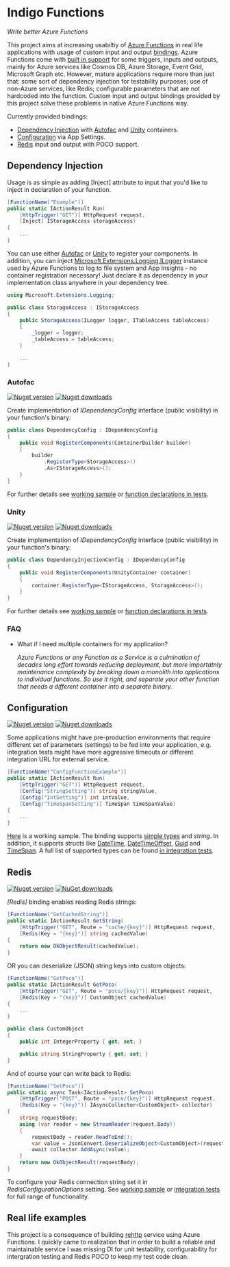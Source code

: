 # Indigo Functions
*Write better Azure Functions*

This project aims at increasing usabiltiy of [Azure Functions](https://azure.microsoft.com/en-us/blog/introducing-azure-functions/) in real life applications with usage of custom input and output [bindings](https://github.com/Azure/azure-webjobs-sdk-extensions/wiki/Binding-Extensions-Overview). Azure Functions come with [built in support](https://docs.microsoft.com/en-us/azure/azure-functions/functions-triggers-bindings) for some triggers, inputs and outputs, mainly for Azure services like Cosmos DB, Azure Storage, Event Grid, Microsoft Graph etc. However, mature applications require more than just that: some sort of dependency injection for testability purposes; use of non-Azure services, like Redis; configurable parameters that are not hardcoded into the function. Custom input and output bindings provided by this project solve these problems in native Azure Functions way.

Currently provided bindings:

* [Dependency Injection](#dependency-injection) with [Autofac](#autofac) and [Unity](#unity) containers.
* [Configuration](#configuration) via App Settings.
* [Redis](#redis) input and output with POCO support.

## Dependency Injection

Usage is as simple as adding [Inject] attribute to input that you'd like to inject in declaration of your function.

```cs
[FunctionName("Example")]
public static IActionResult Run(
    [HttpTrigger("GET")] HttpRequest request,
    [Inject] IStorageAccess storageAccess)
{
    ...
}
```

You can use either [Autofac](#autofac) or [Unity](#unity) to register your components. In addition, you can inject [Microsoft.Extensions.Logging.ILogger](https://github.com/Azure/azure-functions-host/wiki/ILogger) instance used by Azure Functions to log to file system and App Insights - no container registration necessary! Just declare it as dependency in your implementation class anywhere in your dependency tree.

```cs
using Microsoft.Extensions.Logging;

public class StorageAccess : IStorageAccess
{
    public StorageAccess(ILogger logger, ITableAccess tableAccess)
    {
        _logger = logger;
        _tableAccess = tableAccess;
    }

    ...
}
```

### Autofac

[![Nuget version](https://img.shields.io/nuget/v/Indigo.Functions.Autofac.svg)](https://www.nuget.org/packages/Indigo.Functions.Autofac)
[![Nuget downloads](https://img.shields.io/nuget/dt/Indigo.Functions.Autofac.svg)](https://www.nuget.org/packages/Indigo.Functions.Autofac)

Create implementation of *IDependencyConfig* interface (public visibility) in your function's binary:

```cs
public class DependencyConfig : IDependencyConfig
{
    public void RegisterComponents(ContainerBuilder builder)
    {
        builder
            .RegisterType<StorageAccess>()
            .As<IStorageAccess>();
    }
}
```

For further details see [working sample](sample/AutofacFunctionSample) or [function declarations in tests](test/Indigo.Functions.Autofac.IntegrationTests.Target).

### Unity

[![Nuget version](https://img.shields.io/nuget/v/Indigo.Functions.Unity.svg)](https://www.nuget.org/packages/Indigo.Functions.Unity)
[![Nuget downloads](https://img.shields.io/nuget/dt/Indigo.Functions.Unity.svg)](https://www.nuget.org/packages/Indigo.Functions.Unity)

Create implementation of *IDependencyConfig* interface (public visibility) in your function's binary:

```cs
public class DependencyInjectionConfig : IDependencyConfig
{
    public void RegisterComponents(UnityContainer container)
    {
        container.RegisterType<IStorageAccess, StorageAccess>();
    }
}
```

For further details see [working sample](sample/UnityFunctionSample) or [function declarations in tests](test/Indigo.Functions.Unity.IntegrationTests.Target).

### FAQ

* What if I need multiple containers for my application?

    *Azure Functions or any Function as a Service is a culmination of decades long effort towards reducing deployment, but more importatnly maintenance complexity by breaking down a monolith into applications to individual functions. So use it right, and separate your other function that needs a different container into a separate binary.*

## Configuration

[![Nuget version](https://img.shields.io/nuget/v/Indigo.Functions.Configuration.svg)](https://www.nuget.org/packages/Indigo.Functions.Configuration)
[![Nuget downloads](https://img.shields.io/nuget/dt/Indigo.Functions.Configuration.svg)](https://www.nuget.org/packages/Indigo.Functions.Configuration)

Some applications might have pre-production environments that require different set of parameters (settings) to be fed into your application, e.g. integration tests might have more aggressive timeouts or different integration URL for external service.

```cs
[FunctionName("ConfigFunctionExample")]
public static IActionResult Run(
    [HttpTrigger("GET")] HttpRequest request,
    [Config("StringSetting")] string stringValue,
    [Config("IntSetting")] int intValue,
    [Config("TimeSpanSetting")] TimeSpan timeSpanValue)
{
    ...
}
```

[Here](sample/ConfigurationFunctionSample) is a working sample. The binding supports [simple types](https://docs.microsoft.com/en-us/dotnet/csharp/language-reference/keywords/built-in-types-table) and *string*. In addition, it supports structs like [DateTime](https://docs.microsoft.com/en-us/dotnet/api/system.datetime), [DateTimeOffset](https://docs.microsoft.com/en-us/dotnet/api/system.datetimeoffset), [Guid](https://docs.microsoft.com/en-us/dotnet/api/system.guid) and [TimeSpan](https://docs.microsoft.com/en-us/dotnet/api/system.timespan). A full list of supported types can be found [in integration tests](test/Indigo.Functions.Configuration.IntegrationTests.Target/Function.cs).

## Redis

[![Nuget version](https://img.shields.io/nuget/v/Indigo.Functions.Redis.svg)](https://www.nuget.org/packages/Indigo.Functions.Redis)
[![NuGet downloads](https://img.shields.io/nuget/dt/Indigo.Functions.Redis.svg)](https://www.nuget.org/packages/Indigo.Functions.Redis)


*[Redis]* binding enables reading Redis strings:

```cs
[FunctionName("GetCachedString")]
public static IActionResult GetString(
    [HttpTrigger("GET", Route = "cache/{key}")] HttpRequest request,
    [Redis(Key = "{key}")] string cachedValue)
{
    return new OkObjectResult(cachedValue);
}
```

OR you can deserialize (JSON) string keys into custom objects:

```cs
[FunctionName("GetPoco")]
public static IActionResult GetPoco(
    [HttpTrigger("GET", Route = "poco/{key}")] HttpRequest request,
    [Redis(Key = "{key}")] CustomObject cachedValue)
{
    ...
}

public class CustomObject
{
    public int IntegerProperty { get; set; }

    public string StringProperty { get; set; }
}
```

And of course your can write back to Redis:

```cs
[FunctionName("SetPoco")]
public static async Task<IActionResult> SetPoco(
    [HttpTrigger("POST", Route = "poco/{key}")] HttpRequest request,
    [Redis(Key = "{key}")] IAsyncCollector<CustomObject> collector)
{
    string requestBody;
    using (var reader = new StreamReader(request.Body))
    {
        requestBody = reader.ReadToEnd();
        var value = JsonConvert.DeserializeObject<CustomObject>(requestBody);
        await collector.AddAsync(value);
    }
    return new OkObjectResult(requestBody);
}
```

To configure your Redis connection string set it in *RedisConfigurationOptions* setting. See [working sample](sample/RedisFunctionSample) or [integration tests](test/Indigo.Functions.Redis.IntegrationTests.Target) for full range of functionality.

## Real life examples

This project is a consequence of building [rehttp](https://github.com/daulet/rehttp) service using Azure Functions. I quickly came to realization that in order to build a reliable and maintainable service I was missing DI for unit testability, configurability for intergration testing and Redis POCO to keep my test code clean.
